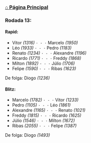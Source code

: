 ### [⌂ Página Principal](https://grupo-de-xadrez.github.io/)

### Rodada 13:

#### Rapid:

* Vitor *(1316)* `· - ·` Marcelo *(1950)*  
* Léo *(1933)* `· - ·` Pedro *(1183)*  
* Renato *(1234)* `· - ·` Alexandre *(1196)*  
* Ricardo *(1771)* `· - ·` Freddy *(1868)*  
* Milton *(1892)* `· - ·` Júlio *(1706)*  
* Felipe *(1590)* `· - ·` Ribas *(1623)*  

De folga: Diogo *(1236)*

#### Blitz:

* Marcelo *(1782)* `· - ·` Vitor *(1233)*  
* Pedro *(1105)* `· - ·` Léo *(1861)*  
* Alexandre *(1165)* `· - ·` Renato *(1021)*  
* Freddy *(1815)* `· - ·` Ricardo *(1625)*  
* Júlio *(1546)* `· - ·` Milton *(1672)*  
* Ribas *(2055)* `· - ·` Felipe *(1387)*  

De folga: Diogo *(1493)*

